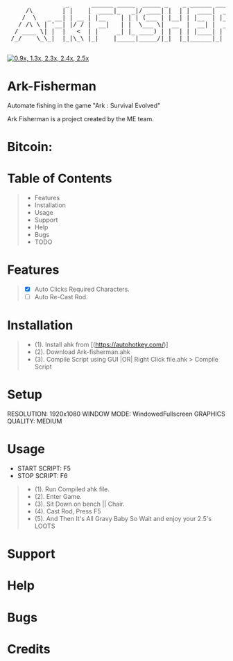 
 <pre>
                _      ______ _____  _____ _    _ ______ _____  __  __          _   _ 
     /\        | |    |  ____|_   _|/ ____| |  | |  ____|  __ \|  \/  |   /\   | \ | |
    /  \   _ __| | __ | |__    | | | (___ | |__| | |__  | |__) | \  / |  /  \  |  \| |
   / /\ \ | '__| |/ / |  __|   | |  \___ \|  __  |  __| |  _  /| |\/| | / /\ \ | . ` |
  / ____ \| |  |   <  | |     _| |_ ____) | |  | | |____| | \ \| |  | |/ ____ \| |\  |
 /_/    \_\_|  |_|\_\ |_|    |_____|_____/|_|  |_|______|_|  \_\_|  |_/_/    \_\_| \_|
                                                                                      
</pre>                                                                                
[![0.9x, 1.3x, 2.3x, 2.4x, 2.5x](https://img.youtube.com/vi/iqwziy8T3Us/0.jpg)](https://www.youtube.com/watch?v=iqwziy8T3Us&feature=youtu.be)                                                                                      
                                                                                     
# Ark-Fisherman
Automate fishing in the game "Ark : Survival Evolved"

Ark Fisherman is a project created by the ME team.


# Bitcoin: 

# Table of Contents
> - Features
> - Installation
> - Usage
> - Support
> - Help
> - Bugs
> - TODO

# Features
> - [x] Auto Clicks Required Characters.
> - [ ] Auto Re-Cast Rod.


# Installation
> - (1). Install ahk from [(https://autohotkey.com/)]
> - (2). Download Ark-fisherman.ahk
> - (3). Compile Script using GUI |OR| Right Click file.ahk > Compile Script 

# Setup
RESOLUTION: 1920x1080
WINDOW MODE: WindowedFullscreen
GRAPHICS QUALITY: MEDIUM

# Usage

- START SCRIPT: F5
- STOP SCRIPT: F6

> - (1). Run Compiled ahk file.
> - (2). Enter Game.
> - (3). Sit Down on bench || Chair.
> - (4). Cast Rod, Press F5
> - (5). And Then It's All Gravy Baby So Wait and enjoy your 2.5's LOOTS

# Support

# Help

# Bugs

# Credits
